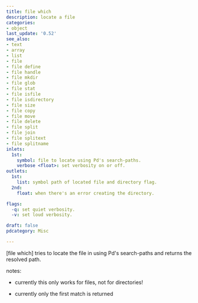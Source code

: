 ```yaml
---
title: file which
description: locate a file
categories:
- object
last_update: '0.52'
see_also:
- text
- array
- list
- file
- file define
- file handle
- file mkdir
- file glob
- file stat
- file isfile
- file isdirectory
- file size
- file copy
- file move
- file delete
- file split
- file join
- file splitext
- file splitname
inlets:
  1st: 
    symbol: file to locate using Pd's search-paths.
    verbose <float>: set verbosity on or off.
outlets:
  1st:
    list: symbol path of located file and directory flag.
  2nd:
    float: when there's an error creating the directory.

flags:
  -q: set quiet verbosity.
  -v: set loud verbosity.

draft: false
pdcategory: Misc

---
```



[file which] tries to locate the file in using Pd's search-paths and returns the resolved path.

notes:

- currently this only works for files, not for directories!

- currently only the first match is returned

